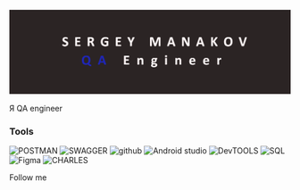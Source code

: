 ![header](https://github.com/serezam/serezam/blob/main/assets/888888.png)

Я  QA engineer

### Tools
![POSTMAN](https://img.shields.io/badge/-POSTMAN-2d2929?style=for-the-badge&logo=postman)
![SWAGGER](https://img.shields.io/badge/-SWAGGER-2d2929?style=for-the-badge&logo=swagger)
![github](https://img.shields.io/badge/-GITHUB-2d2929?style=for-the-badge&logo=github)
![Android studio](https://img.shields.io/badge/-ANDROID_STUDIO-2d2929?style=for-the-badge&logo=android)
![DevTOOLS](https://img.shields.io/badge/-DEVTOOLS-2d2929?style=for-the-badge&logo=googlechrome)
![SQL](https://img.shields.io/badge/-SQL-2d2929?style=for-the-badge&logo=Mysql)
![Figma](https://img.shields.io/badge/-FIGMA-2d2929?style=for-the-badge&logo=FIGMA)
![CHARLES](https://img.shields.io/badge/-CHARLESPROXY-2d2929?style=for-the-badge&logo=proxy)


Follow me